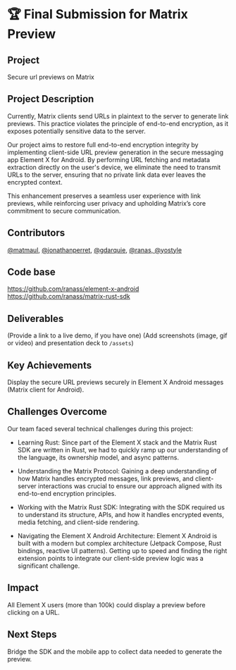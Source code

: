 # 🏆 Final Submission for Matrix Preview

## Project
Secure url previews on Matrix

## Project Description
Currently, Matrix clients send URLs in plaintext to the server to generate link previews. This practice violates the principle of end-to-end encryption, as it exposes potentially sensitive data to the server.

Our project aims to restore full end-to-end encryption integrity by implementing client-side URL preview generation in the secure messaging app Element X for Android. By performing URL fetching and metadata extraction directly on the user's device, we eliminate the need to transmit URLs to the server, ensuring that no private link data ever leaves the encrypted context.

This enhancement preserves a seamless user experience with link previews, while reinforcing user privacy and upholding Matrix’s core commitment to secure communication.


## Contributors
<a href="https://github.com/matmaul">@matmaul</a>, <a href="https://github.com/jonathanperret">@jonathanperret</a>, <a href="https://github.com/gdarquie">@gdarquie</a>, <a href="https://github.com/ranas">@ranas, <a href="https://github.com/yostyle">@yostyle</a>

## Code base
https://github.com/ranass/element-x-android
https://github.com/ranass/matrix-rust-sdk

## Deliverables 
(Provide a link to a live demo, if you have one)
(Add screenshots (image, gif or video) and presentation deck to `/assets`)

## Key Achievements
Display the secure URL previews securely in Element X Android messages (Matrix client for Android).

## Challenges Overcome
Our team faced several technical challenges during this project:

- Learning Rust: Since part of the Element X stack and the Matrix Rust SDK are written in Rust, we had to quickly ramp up our understanding of the language, its ownership model, and async patterns.

- Understanding the Matrix Protocol: Gaining a deep understanding of how Matrix handles encrypted messages, link previews, and client-server interactions was crucial to ensure our approach aligned with its end-to-end encryption principles.

- Working with the Matrix Rust SDK: Integrating with the SDK required us to understand its structure, APIs, and how it handles encrypted events, media fetching, and client-side rendering.

- Navigating the Element X Android Architecture: Element X Android is built with a modern but complex architecture (Jetpack Compose, Rust bindings, reactive UI patterns). Getting up to speed and finding the right extension points to integrate our client-side preview logic was a significant challenge.

## Impact
All Element X users (more than 100k) could display a preview before clicking on a URL.

## Next Steps
Bridge the SDK and the mobile app to collect data needed to generate the preview.

